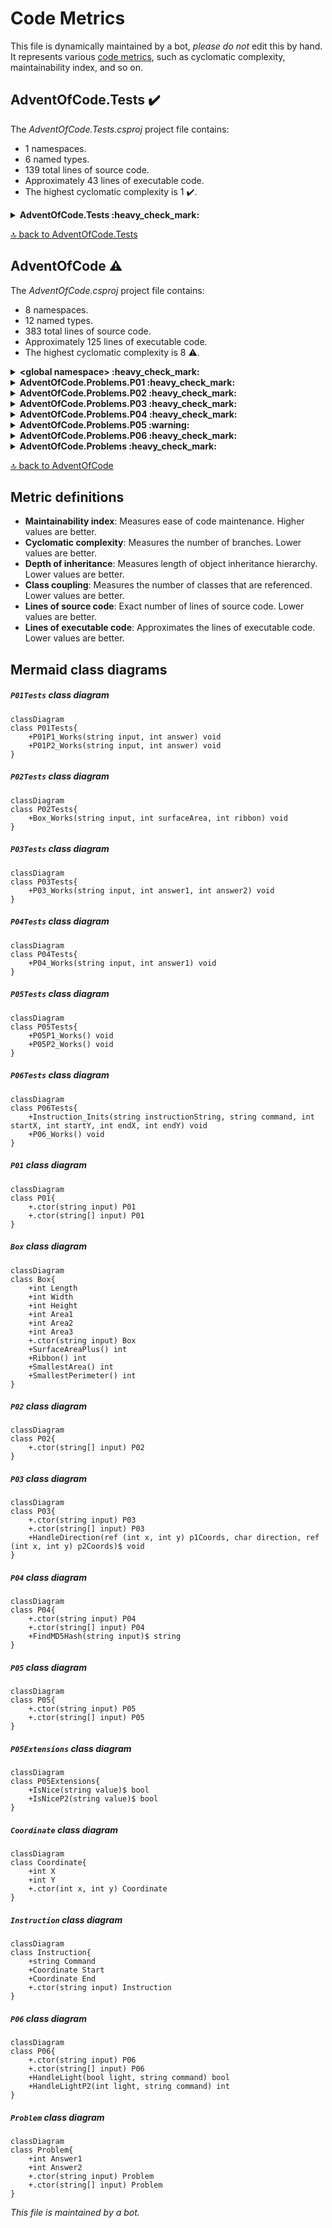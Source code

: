 <!-- markdownlint-capture -->
<!-- markdownlint-disable -->

# Code Metrics

This file is dynamically maintained by a bot, *please do not* edit this by hand. It represents various [code metrics](https://aka.ms/dotnet/code-metrics), such as cyclomatic complexity, maintainability index, and so on.

<div id='adventofcode-tests'></div>

## AdventOfCode.Tests :heavy_check_mark:

The *AdventOfCode.Tests.csproj* project file contains:

- 1 namespaces.
- 6 named types.
- 139 total lines of source code.
- Approximately 43 lines of executable code.
- The highest cyclomatic complexity is 1 :heavy_check_mark:.

<details>
<summary>
  <strong id="adventofcode-tests">
    AdventOfCode.Tests :heavy_check_mark:
  </strong>
</summary>
<br>

The `AdventOfCode.Tests` namespace contains 6 named types.

- 6 named types.
- 139 total lines of source code.
- Approximately 43 lines of executable code.
- The highest cyclomatic complexity is 1 :heavy_check_mark:.

<details>
<summary>
  <strong id="p01tests">
    P01Tests :heavy_check_mark:
  </strong>
</summary>
<br>

- The `P01Tests` contains 2 members.
- 25 total lines of source code.
- Approximately 13 lines of executable code.
- The highest cyclomatic complexity is 1 :heavy_check_mark:.

| Member kind | Line number | Maintainability index | Cyclomatic complexity | Depth of inheritance | Class coupling | Lines of source / executable code |
| :-: | :-: | :-: | :-: | :-: | :-: | :-: |
| Method | <a href='https://github.com/dfar-io/aoc-2015/blob/main/AdventOfCode.Tests/P01Tests.cs#L19' title='void P01Tests.P01P1_Works(string input, int answer)'>19</a> | 64 | 1 :heavy_check_mark: | 0 | 4 | 14 / 10 |
| Method | <a href='https://github.com/dfar-io/aoc-2015/blob/main/AdventOfCode.Tests/P01Tests.cs#L27' title='void P01Tests.P01P2_Works(string input, int answer)'>27</a> | 81 | 1 :heavy_check_mark: | 0 | 4 | 7 / 3 |

<a href="#P01Tests-class-diagram">:link: to `P01Tests` class diagram</a>

<a href="#adventofcode-tests">:top: back to AdventOfCode.Tests</a>

</details>

<details>
<summary>
  <strong id="p02tests">
    P02Tests :heavy_check_mark:
  </strong>
</summary>
<br>

- The `P02Tests` contains 1 members.
- 12 total lines of source code.
- Approximately 5 lines of executable code.
- The highest cyclomatic complexity is 1 :heavy_check_mark:.

| Member kind | Line number | Maintainability index | Cyclomatic complexity | Depth of inheritance | Class coupling | Lines of source / executable code |
| :-: | :-: | :-: | :-: | :-: | :-: | :-: |
| Method | <a href='https://github.com/dfar-io/aoc-2015/blob/main/AdventOfCode.Tests/P02Tests.cs#L12' title='void P02Tests.Box_Works(string input, int surfaceArea, int ribbon)'>12</a> | 73 | 1 :heavy_check_mark: | 0 | 4 | 9 / 5 |

<a href="#P02Tests-class-diagram">:link: to `P02Tests` class diagram</a>

<a href="#adventofcode-tests">:top: back to AdventOfCode.Tests</a>

</details>

<details>
<summary>
  <strong id="p03tests">
    P03Tests :heavy_check_mark:
  </strong>
</summary>
<br>

- The `P03Tests` contains 1 members.
- 14 total lines of source code.
- Approximately 7 lines of executable code.
- The highest cyclomatic complexity is 1 :heavy_check_mark:.

| Member kind | Line number | Maintainability index | Cyclomatic complexity | Depth of inheritance | Class coupling | Lines of source / executable code |
| :-: | :-: | :-: | :-: | :-: | :-: | :-: |
| Method | <a href='https://github.com/dfar-io/aoc-2015/blob/main/AdventOfCode.Tests/P03Tests.cs#L14' title='void P03Tests.P03_Works(string input, int answer1, int answer2)'>14</a> | 69 | 1 :heavy_check_mark: | 0 | 4 | 11 / 7 |

<a href="#P03Tests-class-diagram">:link: to `P03Tests` class diagram</a>

<a href="#adventofcode-tests">:top: back to AdventOfCode.Tests</a>

</details>

<details>
<summary>
  <strong id="p04tests">
    P04Tests :heavy_check_mark:
  </strong>
</summary>
<br>

- The `P04Tests` contains 1 members.
- 11 total lines of source code.
- Approximately 4 lines of executable code.
- The highest cyclomatic complexity is 1 :heavy_check_mark:.

| Member kind | Line number | Maintainability index | Cyclomatic complexity | Depth of inheritance | Class coupling | Lines of source / executable code |
| :-: | :-: | :-: | :-: | :-: | :-: | :-: |
| Method | <a href='https://github.com/dfar-io/aoc-2015/blob/main/AdventOfCode.Tests/P04Tests.cs#L12' title='void P04Tests.P04_Works(string input, int answer1)'>12</a> | 77 | 1 :heavy_check_mark: | 0 | 4 | 8 / 4 |

<a href="#P04Tests-class-diagram">:link: to `P04Tests` class diagram</a>

<a href="#adventofcode-tests">:top: back to AdventOfCode.Tests</a>

</details>

<details>
<summary>
  <strong id="p05tests">
    P05Tests :heavy_check_mark:
  </strong>
</summary>
<br>

- The `P05Tests` contains 2 members.
- 31 total lines of source code.
- Approximately 6 lines of executable code.
- The highest cyclomatic complexity is 1 :heavy_check_mark:.

| Member kind | Line number | Maintainability index | Cyclomatic complexity | Depth of inheritance | Class coupling | Lines of source / executable code |
| :-: | :-: | :-: | :-: | :-: | :-: | :-: |
| Method | <a href='https://github.com/dfar-io/aoc-2015/blob/main/AdventOfCode.Tests/P05Tests.cs#L10' title='void P05Tests.P05P1_Works()'>10</a> | 78 | 1 :heavy_check_mark: | 0 | 3 | 14 / 3 |
| Method | <a href='https://github.com/dfar-io/aoc-2015/blob/main/AdventOfCode.Tests/P05Tests.cs#L25' title='void P05Tests.P05P2_Works()'>25</a> | 79 | 1 :heavy_check_mark: | 0 | 3 | 13 / 3 |

<a href="#P05Tests-class-diagram">:link: to `P05Tests` class diagram</a>

<a href="#adventofcode-tests">:top: back to AdventOfCode.Tests</a>

</details>

<details>
<summary>
  <strong id="p06tests">
    P06Tests :heavy_check_mark:
  </strong>
</summary>
<br>

- The `P06Tests` contains 2 members.
- 34 total lines of source code.
- Approximately 8 lines of executable code.
- The highest cyclomatic complexity is 1 :heavy_check_mark:.

| Member kind | Line number | Maintainability index | Cyclomatic complexity | Depth of inheritance | Class coupling | Lines of source / executable code |
| :-: | :-: | :-: | :-: | :-: | :-: | :-: |
| Method | <a href='https://github.com/dfar-io/aoc-2015/blob/main/AdventOfCode.Tests/P06Tests.cs#L13' title='void P06Tests.Instruction_Inits(string instructionString, string command, int startX, int startY, int endX, int endY)'>13</a> | 72 | 1 :heavy_check_mark: | 0 | 5 | 18 / 5 |
| Method | <a href='https://github.com/dfar-io/aoc-2015/blob/main/AdventOfCode.Tests/P06Tests.cs#L29' title='void P06Tests.P06_Works()'>29</a> | 79 | 1 :heavy_check_mark: | 0 | 3 | 12 / 3 |

<a href="#P06Tests-class-diagram">:link: to `P06Tests` class diagram</a>

<a href="#adventofcode-tests">:top: back to AdventOfCode.Tests</a>

</details>

</details>

<a href="#adventofcode-tests">:top: back to AdventOfCode.Tests</a>

<div id='adventofcode'></div>

## AdventOfCode :warning:

The *AdventOfCode.csproj* project file contains:

- 8 namespaces.
- 12 named types.
- 383 total lines of source code.
- Approximately 125 lines of executable code.
- The highest cyclomatic complexity is 8 :warning:.

<details>
<summary>
  <strong id="global+namespace">
    &lt;global namespace&gt; :heavy_check_mark:
  </strong>
</summary>
<br>

The `<global namespace>` namespace contains 1 named types.

- 1 named types.
- 13 total lines of source code.
- Approximately 12 lines of executable code.
- The highest cyclomatic complexity is 3 :heavy_check_mark:.

<details>
<summary>
  <strong id="program$">
    &lt;Program&gt;$ :heavy_check_mark:
  </strong>
</summary>
<br>

- The `<Program>$` contains 1 members.
- 13 total lines of source code.
- Approximately 12 lines of executable code.
- The highest cyclomatic complexity is 3 :heavy_check_mark:.

| Member kind | Line number | Maintainability index | Cyclomatic complexity | Depth of inheritance | Class coupling | Lines of source / executable code |
| :-: | :-: | :-: | :-: | :-: | :-: | :-: |
| Method | <a href='https://github.com/dfar-io/aoc-2015/blob/main/AdventOfCode/Program.cs#L1' title='<top-level-statements-entry-point>'>1</a> | 68 | 3 :heavy_check_mark: | 0 | 5 | 13 / 6 |

<a href="#global+namespace">:top: back to &lt;global namespace&gt;</a>

</details>

</details>

<details>
<summary>
  <strong id="adventofcode-problems-p01">
    AdventOfCode.Problems.P01 :heavy_check_mark:
  </strong>
</summary>
<br>

The `AdventOfCode.Problems.P01` namespace contains 1 named types.

- 1 named types.
- 23 total lines of source code.
- Approximately 9 lines of executable code.
- The highest cyclomatic complexity is 4 :heavy_check_mark:.

<details>
<summary>
  <strong id="p01">
    P01 :heavy_check_mark:
  </strong>
</summary>
<br>

- The `P01` contains 2 members.
- 20 total lines of source code.
- Approximately 9 lines of executable code.
- The highest cyclomatic complexity is 4 :heavy_check_mark:.

| Member kind | Line number | Maintainability index | Cyclomatic complexity | Depth of inheritance | Class coupling | Lines of source / executable code |
| :-: | :-: | :-: | :-: | :-: | :-: | :-: |
| Method | <a href='https://github.com/dfar-io/aoc-2015/blob/main/AdventOfCode/Problems/P01/P01.cs#L7' title='P01.P01(string input)'>7</a> | 100 | 1 :heavy_check_mark: | 0 | 0 | 1 / 0 |
| Method | <a href='https://github.com/dfar-io/aoc-2015/blob/main/AdventOfCode/Problems/P01/P01.cs#L9' title='P01.P01(string[] input)'>9</a> | 62 | 4 :heavy_check_mark: | 0 | 2 | 15 / 9 |

<a href="#P01-class-diagram">:link: to `P01` class diagram</a>

<a href="#adventofcode-problems-p01">:top: back to AdventOfCode.Problems.P01</a>

</details>

</details>

<details>
<summary>
  <strong id="adventofcode-problems-p02">
    AdventOfCode.Problems.P02 :heavy_check_mark:
  </strong>
</summary>
<br>

The `AdventOfCode.Problems.P02` namespace contains 2 named types.

- 2 named types.
- 65 total lines of source code.
- Approximately 22 lines of executable code.
- The highest cyclomatic complexity is 2 :heavy_check_mark:.

<details>
<summary>
  <strong id="box">
    Box :heavy_check_mark:
  </strong>
</summary>
<br>

- The `Box` contains 11 members.
- 51 total lines of source code.
- Approximately 18 lines of executable code.
- The highest cyclomatic complexity is 2 :heavy_check_mark:.

| Member kind | Line number | Maintainability index | Cyclomatic complexity | Depth of inheritance | Class coupling | Lines of source / executable code |
| :-: | :-: | :-: | :-: | :-: | :-: | :-: |
| Method | <a href='https://github.com/dfar-io/aoc-2015/blob/main/AdventOfCode/Problems/P02/Box.cs#L13' title='Box.Box(string input)'>13</a> | 74 | 1 :heavy_check_mark: | 0 | 1 | 8 / 4 |
| Property | <a href='https://github.com/dfar-io/aoc-2015/blob/main/AdventOfCode/Problems/P02/Box.cs#L9' title='int Box.Area1'>9</a> | 94 | 2 :heavy_check_mark: | 0 | 1 | 1 / 2 |
| Property | <a href='https://github.com/dfar-io/aoc-2015/blob/main/AdventOfCode/Problems/P02/Box.cs#L10' title='int Box.Area2'>10</a> | 94 | 2 :heavy_check_mark: | 0 | 1 | 1 / 2 |
| Property | <a href='https://github.com/dfar-io/aoc-2015/blob/main/AdventOfCode/Problems/P02/Box.cs#L11' title='int Box.Area3'>11</a> | 94 | 2 :heavy_check_mark: | 0 | 1 | 1 / 2 |
| Property | <a href='https://github.com/dfar-io/aoc-2015/blob/main/AdventOfCode/Problems/P02/Box.cs#L7' title='int Box.Height'>7</a> | 100 | 2 :heavy_check_mark: | 0 | 0 | 1 / 0 |
| Property | <a href='https://github.com/dfar-io/aoc-2015/blob/main/AdventOfCode/Problems/P02/Box.cs#L5' title='int Box.Length'>5</a> | 100 | 2 :heavy_check_mark: | 0 | 0 | 1 / 0 |
| Method | <a href='https://github.com/dfar-io/aoc-2015/blob/main/AdventOfCode/Problems/P02/Box.cs#L30' title='int Box.Ribbon()'>30</a> | 82 | 1 :heavy_check_mark: | 0 | 1 | 5 / 2 |
| Method | <a href='https://github.com/dfar-io/aoc-2015/blob/main/AdventOfCode/Problems/P02/Box.cs#L38' title='int Box.SmallestArea()'>38</a> | 93 | 1 :heavy_check_mark: | 0 | 1 | 7 / 1 |
| Method | <a href='https://github.com/dfar-io/aoc-2015/blob/main/AdventOfCode/Problems/P02/Box.cs#L46' title='int Box.SmallestPerimeter()'>46</a> | 73 | 1 :heavy_check_mark: | 0 | 1 | 7 / 4 |
| Method | <a href='https://github.com/dfar-io/aoc-2015/blob/main/AdventOfCode/Problems/P02/Box.cs#L22' title='int Box.SurfaceAreaPlus()'>22</a> | 88 | 1 :heavy_check_mark: | 0 | 1 | 7 / 1 |
| Property | <a href='https://github.com/dfar-io/aoc-2015/blob/main/AdventOfCode/Problems/P02/Box.cs#L6' title='int Box.Width'>6</a> | 100 | 2 :heavy_check_mark: | 0 | 0 | 1 / 0 |

<a href="#Box-class-diagram">:link: to `Box` class diagram</a>

<a href="#adventofcode-problems-p02">:top: back to AdventOfCode.Problems.P02</a>

</details>

<details>
<summary>
  <strong id="p02">
    P02 :heavy_check_mark:
  </strong>
</summary>
<br>

- The `P02` contains 1 members.
- 12 total lines of source code.
- Approximately 4 lines of executable code.
- The highest cyclomatic complexity is 2 :heavy_check_mark:.

| Member kind | Line number | Maintainability index | Cyclomatic complexity | Depth of inheritance | Class coupling | Lines of source / executable code |
| :-: | :-: | :-: | :-: | :-: | :-: | :-: |
| Method | <a href='https://github.com/dfar-io/aoc-2015/blob/main/AdventOfCode/Problems/P02/P02.cs#L5' title='P02.P02(string[] input)'>5</a> | 74 | 2 :heavy_check_mark: | 0 | 3 | 9 / 4 |

<a href="#P02-class-diagram">:link: to `P02` class diagram</a>

<a href="#adventofcode-problems-p02">:top: back to AdventOfCode.Problems.P02</a>

</details>

</details>

<details>
<summary>
  <strong id="adventofcode-problems-p03">
    AdventOfCode.Problems.P03 :heavy_check_mark:
  </strong>
</summary>
<br>

The `AdventOfCode.Problems.P03` namespace contains 1 named types.

- 1 named types.
- 66 total lines of source code.
- Approximately 23 lines of executable code.
- The highest cyclomatic complexity is 5 :heavy_check_mark:.

<details>
<summary>
  <strong id="p03">
    P03 :heavy_check_mark:
  </strong>
</summary>
<br>

- The `P03` contains 3 members.
- 65 total lines of source code.
- Approximately 23 lines of executable code.
- The highest cyclomatic complexity is 5 :heavy_check_mark:.

| Member kind | Line number | Maintainability index | Cyclomatic complexity | Depth of inheritance | Class coupling | Lines of source / executable code |
| :-: | :-: | :-: | :-: | :-: | :-: | :-: |
| Method | <a href='https://github.com/dfar-io/aoc-2015/blob/main/AdventOfCode/Problems/P03/P03.cs#L5' title='P03.P03(string input)'>5</a> | 100 | 1 :heavy_check_mark: | 0 | 0 | 1 / 0 |
| Method | <a href='https://github.com/dfar-io/aoc-2015/blob/main/AdventOfCode/Problems/P03/P03.cs#L7' title='P03.P03(string[] input)'>7</a> | 53 | 4 :heavy_check_mark: | 0 | 4 | 37 / 22 |
| Method | <a href='https://github.com/dfar-io/aoc-2015/blob/main/AdventOfCode/Problems/P03/P03.cs#L45' title='void P03.HandleDirection(ref (int x, int y) p1Coords, char direction, ref (int x, int y) p2Coords)'>45</a> | 85 | 5 :heavy_check_mark: | 0 | 2 | 22 / 1 |

<a href="#P03-class-diagram">:link: to `P03` class diagram</a>

<a href="#adventofcode-problems-p03">:top: back to AdventOfCode.Problems.P03</a>

</details>

</details>

<details>
<summary>
  <strong id="adventofcode-problems-p04">
    AdventOfCode.Problems.P04 :heavy_check_mark:
  </strong>
</summary>
<br>

The `AdventOfCode.Problems.P04` namespace contains 1 named types.

- 1 named types.
- 43 total lines of source code.
- Approximately 15 lines of executable code.
- The highest cyclomatic complexity is 6 :heavy_check_mark:.

<details>
<summary>
  <strong id="p04">
    P04 :heavy_check_mark:
  </strong>
</summary>
<br>

- The `P04` contains 3 members.
- 41 total lines of source code.
- Approximately 15 lines of executable code.
- The highest cyclomatic complexity is 6 :heavy_check_mark:.

| Member kind | Line number | Maintainability index | Cyclomatic complexity | Depth of inheritance | Class coupling | Lines of source / executable code |
| :-: | :-: | :-: | :-: | :-: | :-: | :-: |
| Method | <a href='https://github.com/dfar-io/aoc-2015/blob/main/AdventOfCode/Problems/P04/P04.cs#L7' title='P04.P04(string input)'>7</a> | 100 | 1 :heavy_check_mark: | 0 | 0 | 1 / 0 |
| Method | <a href='https://github.com/dfar-io/aoc-2015/blob/main/AdventOfCode/Problems/P04/P04.cs#L9' title='P04.P04(string[] input)'>9</a> | 64 | 6 :heavy_check_mark: | 0 | 2 | 18 / 8 |
| Method | <a href='https://github.com/dfar-io/aoc-2015/blob/main/AdventOfCode/Problems/P04/P04.cs#L28' title='string P04.FindMD5Hash(string input)'>28</a> | 68 | 2 :heavy_check_mark: | 0 | 3 | 17 / 7 |

<a href="#P04-class-diagram">:link: to `P04` class diagram</a>

<a href="#adventofcode-problems-p04">:top: back to AdventOfCode.Problems.P04</a>

</details>

</details>

<details>
<summary>
  <strong id="adventofcode-problems-p05">
    AdventOfCode.Problems.P05 :warning:
  </strong>
</summary>
<br>

The `AdventOfCode.Problems.P05` namespace contains 2 named types.

- 2 named types.
- 60 total lines of source code.
- Approximately 21 lines of executable code.
- The highest cyclomatic complexity is 8 :warning:.

<details>
<summary>
  <strong id="p05">
    P05 :heavy_check_mark:
  </strong>
</summary>
<br>

- The `P05` contains 2 members.
- 10 total lines of source code.
- Approximately 4 lines of executable code.
- The highest cyclomatic complexity is 1 :heavy_check_mark:.

| Member kind | Line number | Maintainability index | Cyclomatic complexity | Depth of inheritance | Class coupling | Lines of source / executable code |
| :-: | :-: | :-: | :-: | :-: | :-: | :-: |
| Method | <a href='https://github.com/dfar-io/aoc-2015/blob/main/AdventOfCode/Problems/P05/P05.cs#L7' title='P05.P05(string input)'>7</a> | 100 | 1 :heavy_check_mark: | 0 | 0 | 1 / 0 |
| Method | <a href='https://github.com/dfar-io/aoc-2015/blob/main/AdventOfCode/Problems/P05/P05.cs#L9' title='P05.P05(string[] input)'>9</a> | 77 | 1 :heavy_check_mark: | 0 | 2 | 5 / 4 |

<a href="#P05-class-diagram">:link: to `P05` class diagram</a>

<a href="#adventofcode-problems-p05">:top: back to AdventOfCode.Problems.P05</a>

</details>

<details>
<summary>
  <strong id="p05extensions">
    P05Extensions :warning:
  </strong>
</summary>
<br>

- The `P05Extensions` contains 2 members.
- 46 total lines of source code.
- Approximately 17 lines of executable code.
- The highest cyclomatic complexity is 8 :warning:.

| Member kind | Line number | Maintainability index | Cyclomatic complexity | Depth of inheritance | Class coupling | Lines of source / executable code |
| :-: | :-: | :-: | :-: | :-: | :-: | :-: |
| Method | <a href='https://github.com/dfar-io/aoc-2015/blob/main/AdventOfCode/Problems/P05/P05Extensions.cs#L7' title='bool P05Extensions.IsNice(string value)'>7</a> | 67 | 6 :heavy_check_mark: | 0 | 1 | 14 / 6 |
| Method | <a href='https://github.com/dfar-io/aoc-2015/blob/main/AdventOfCode/Problems/P05/P05Extensions.cs#L22' title='bool P05Extensions.IsNiceP2(string value)'>22</a> | 58 | 8 :warning: | 0 | 1 | 28 / 11 |

<a href="#P05Extensions-class-diagram">:link: to `P05Extensions` class diagram</a>

<a href="#adventofcode-problems-p05">:top: back to AdventOfCode.Problems.P05</a>

</details>

</details>

<details>
<summary>
  <strong id="adventofcode-problems-p06">
    AdventOfCode.Problems.P06 :heavy_check_mark:
  </strong>
</summary>
<br>

The `AdventOfCode.Problems.P06` namespace contains 3 named types.

- 3 named types.
- 103 total lines of source code.
- Approximately 23 lines of executable code.
- The highest cyclomatic complexity is 6 :heavy_check_mark:.

<details>
<summary>
  <strong id="coordinate">
    Coordinate :heavy_check_mark:
  </strong>
</summary>
<br>

- The `Coordinate` contains 3 members.
- 11 total lines of source code.
- Approximately 2 lines of executable code.
- The highest cyclomatic complexity is 2 :heavy_check_mark:.

| Member kind | Line number | Maintainability index | Cyclomatic complexity | Depth of inheritance | Class coupling | Lines of source / executable code |
| :-: | :-: | :-: | :-: | :-: | :-: | :-: |
| Method | <a href='https://github.com/dfar-io/aoc-2015/blob/main/AdventOfCode/Problems/P06/Coordinate.cs#L10' title='Coordinate.Coordinate(int x, int y)'>10</a> | 85 | 1 :heavy_check_mark: | 0 | 0 | 5 / 2 |
| Property | <a href='https://github.com/dfar-io/aoc-2015/blob/main/AdventOfCode/Problems/P06/Coordinate.cs#L7' title='int Coordinate.X'>7</a> | 100 | 2 :heavy_check_mark: | 0 | 0 | 1 / 0 |
| Property | <a href='https://github.com/dfar-io/aoc-2015/blob/main/AdventOfCode/Problems/P06/Coordinate.cs#L8' title='int Coordinate.Y'>8</a> | 100 | 2 :heavy_check_mark: | 0 | 0 | 1 / 0 |

<a href="#Coordinate-class-diagram">:link: to `Coordinate` class diagram</a>

<a href="#adventofcode-problems-p06">:top: back to AdventOfCode.Problems.P06</a>

</details>

<details>
<summary>
  <strong id="instruction">
    Instruction :heavy_check_mark:
  </strong>
</summary>
<br>

- The `Instruction` contains 4 members.
- 24 total lines of source code.
- Approximately 7 lines of executable code.
- The highest cyclomatic complexity is 2 :heavy_check_mark:.

| Member kind | Line number | Maintainability index | Cyclomatic complexity | Depth of inheritance | Class coupling | Lines of source / executable code |
| :-: | :-: | :-: | :-: | :-: | :-: | :-: |
| Method | <a href='https://github.com/dfar-io/aoc-2015/blob/main/AdventOfCode/Problems/P06/Instruction.cs#L11' title='Instruction.Instruction(string input)'>11</a> | 65 | 2 :heavy_check_mark: | 0 | 2 | 17 / 7 |
| Property | <a href='https://github.com/dfar-io/aoc-2015/blob/main/AdventOfCode/Problems/P06/Instruction.cs#L7' title='string Instruction.Command'>7</a> | 100 | 2 :heavy_check_mark: | 0 | 0 | 1 / 0 |
| Property | <a href='https://github.com/dfar-io/aoc-2015/blob/main/AdventOfCode/Problems/P06/Instruction.cs#L9' title='Coordinate Instruction.End'>9</a> | 100 | 2 :heavy_check_mark: | 0 | 1 | 1 / 0 |
| Property | <a href='https://github.com/dfar-io/aoc-2015/blob/main/AdventOfCode/Problems/P06/Instruction.cs#L8' title='Coordinate Instruction.Start'>8</a> | 100 | 2 :heavy_check_mark: | 0 | 1 | 1 / 0 |

<a href="#Instruction-class-diagram">:link: to `Instruction` class diagram</a>

<a href="#adventofcode-problems-p06">:top: back to AdventOfCode.Problems.P06</a>

</details>

<details>
<summary>
  <strong id="p06">
    P06 :heavy_check_mark:
  </strong>
</summary>
<br>

- The `P06` contains 4 members.
- 62 total lines of source code.
- Approximately 14 lines of executable code.
- The highest cyclomatic complexity is 6 :heavy_check_mark:.

| Member kind | Line number | Maintainability index | Cyclomatic complexity | Depth of inheritance | Class coupling | Lines of source / executable code |
| :-: | :-: | :-: | :-: | :-: | :-: | :-: |
| Method | <a href='https://github.com/dfar-io/aoc-2015/blob/main/AdventOfCode/Problems/P06/P06.cs#L7' title='P06.P06(string input)'>7</a> | 100 | 1 :heavy_check_mark: | 0 | 0 | 1 / 0 |
| Method | <a href='https://github.com/dfar-io/aoc-2015/blob/main/AdventOfCode/Problems/P06/P06.cs#L9' title='P06.P06(string[] input)'>9</a> | 58 | 4 :heavy_check_mark: | 0 | 4 | 27 / 12 |
| Method | <a href='https://github.com/dfar-io/aoc-2015/blob/main/AdventOfCode/Problems/P06/P06.cs#L37' title='bool P06.HandleLight(bool light, string command)'>37</a> | 87 | 5 :heavy_check_mark: | 0 | 3 | 14 / 1 |
| Method | <a href='https://github.com/dfar-io/aoc-2015/blob/main/AdventOfCode/Problems/P06/P06.cs#L52' title='int P06.HandleLightP2(int light, string command)'>52</a> | 85 | 6 :heavy_check_mark: | 0 | 3 | 14 / 1 |

<a href="#P06-class-diagram">:link: to `P06` class diagram</a>

<a href="#adventofcode-problems-p06">:top: back to AdventOfCode.Problems.P06</a>

</details>

</details>

<details>
<summary>
  <strong id="adventofcode-problems">
    AdventOfCode.Problems :heavy_check_mark:
  </strong>
</summary>
<br>

The `AdventOfCode.Problems` namespace contains 1 named types.

- 1 named types.
- 10 total lines of source code.
- Approximately 0 lines of executable code.
- The highest cyclomatic complexity is 2 :heavy_check_mark:.

<details>
<summary>
  <strong id="problem">
    Problem :heavy_check_mark:
  </strong>
</summary>
<br>

- The `Problem` contains 4 members.
- 9 total lines of source code.
- Approximately 0 lines of executable code.
- The highest cyclomatic complexity is 2 :heavy_check_mark:.

| Member kind | Line number | Maintainability index | Cyclomatic complexity | Depth of inheritance | Class coupling | Lines of source / executable code |
| :-: | :-: | :-: | :-: | :-: | :-: | :-: |
| Method | <a href='https://github.com/dfar-io/aoc-2015/blob/main/AdventOfCode/Problems/Problem.cs#L8' title='Problem.Problem(string input)'>8</a> | 100 | 1 :heavy_check_mark: | 0 | 0 | 1 / 0 |
| Method | <a href='https://github.com/dfar-io/aoc-2015/blob/main/AdventOfCode/Problems/Problem.cs#L10' title='Problem.Problem(string[] input)'>10</a> | 100 | 1 :heavy_check_mark: | 0 | 0 | 1 / 0 |
| Property | <a href='https://github.com/dfar-io/aoc-2015/blob/main/AdventOfCode/Problems/Problem.cs#L5' title='int Problem.Answer1'>5</a> | 100 | 2 :heavy_check_mark: | 0 | 0 | 1 / 0 |
| Property | <a href='https://github.com/dfar-io/aoc-2015/blob/main/AdventOfCode/Problems/Problem.cs#L6' title='int Problem.Answer2'>6</a> | 100 | 2 :heavy_check_mark: | 0 | 0 | 1 / 0 |

<a href="#Problem-class-diagram">:link: to `Problem` class diagram</a>

<a href="#adventofcode-problems">:top: back to AdventOfCode.Problems</a>

</details>

</details>

<a href="#adventofcode">:top: back to AdventOfCode</a>

## Metric definitions

  - **Maintainability index**: Measures ease of code maintenance. Higher values are better.
  - **Cyclomatic complexity**: Measures the number of branches. Lower values are better.
  - **Depth of inheritance**: Measures length of object inheritance hierarchy. Lower values are better.
  - **Class coupling**: Measures the number of classes that are referenced. Lower values are better.
  - **Lines of source code**: Exact number of lines of source code. Lower values are better.
  - **Lines of executable code**: Approximates the lines of executable code. Lower values are better.

## Mermaid class diagrams

<div id="P01Tests-class-diagram"></div>

##### `P01Tests` class diagram

```mermaid
classDiagram
class P01Tests{
    +P01P1_Works(string input, int answer) void
    +P01P2_Works(string input, int answer) void
}

```

<div id="P02Tests-class-diagram"></div>

##### `P02Tests` class diagram

```mermaid
classDiagram
class P02Tests{
    +Box_Works(string input, int surfaceArea, int ribbon) void
}

```

<div id="P03Tests-class-diagram"></div>

##### `P03Tests` class diagram

```mermaid
classDiagram
class P03Tests{
    +P03_Works(string input, int answer1, int answer2) void
}

```

<div id="P04Tests-class-diagram"></div>

##### `P04Tests` class diagram

```mermaid
classDiagram
class P04Tests{
    +P04_Works(string input, int answer1) void
}

```

<div id="P05Tests-class-diagram"></div>

##### `P05Tests` class diagram

```mermaid
classDiagram
class P05Tests{
    +P05P1_Works() void
    +P05P2_Works() void
}

```

<div id="P06Tests-class-diagram"></div>

##### `P06Tests` class diagram

```mermaid
classDiagram
class P06Tests{
    +Instruction_Inits(string instructionString, string command, int startX, int startY, int endX, int endY) void
    +P06_Works() void
}

```

<div id="P01-class-diagram"></div>

##### `P01` class diagram

```mermaid
classDiagram
class P01{
    +.ctor(string input) P01
    +.ctor(string[] input) P01
}

```

<div id="Box-class-diagram"></div>

##### `Box` class diagram

```mermaid
classDiagram
class Box{
    +int Length
    +int Width
    +int Height
    +int Area1
    +int Area2
    +int Area3
    +.ctor(string input) Box
    +SurfaceAreaPlus() int
    +Ribbon() int
    +SmallestArea() int
    +SmallestPerimeter() int
}

```

<div id="P02-class-diagram"></div>

##### `P02` class diagram

```mermaid
classDiagram
class P02{
    +.ctor(string[] input) P02
}

```

<div id="P03-class-diagram"></div>

##### `P03` class diagram

```mermaid
classDiagram
class P03{
    +.ctor(string input) P03
    +.ctor(string[] input) P03
    +HandleDirection(ref (int x, int y) p1Coords, char direction, ref (int x, int y) p2Coords)$ void
}

```

<div id="P04-class-diagram"></div>

##### `P04` class diagram

```mermaid
classDiagram
class P04{
    +.ctor(string input) P04
    +.ctor(string[] input) P04
    +FindMD5Hash(string input)$ string
}

```

<div id="P05-class-diagram"></div>

##### `P05` class diagram

```mermaid
classDiagram
class P05{
    +.ctor(string input) P05
    +.ctor(string[] input) P05
}

```

<div id="P05Extensions-class-diagram"></div>

##### `P05Extensions` class diagram

```mermaid
classDiagram
class P05Extensions{
    +IsNice(string value)$ bool
    +IsNiceP2(string value)$ bool
}

```

<div id="Coordinate-class-diagram"></div>

##### `Coordinate` class diagram

```mermaid
classDiagram
class Coordinate{
    +int X
    +int Y
    +.ctor(int x, int y) Coordinate
}

```

<div id="Instruction-class-diagram"></div>

##### `Instruction` class diagram

```mermaid
classDiagram
class Instruction{
    +string Command
    +Coordinate Start
    +Coordinate End
    +.ctor(string input) Instruction
}

```

<div id="P06-class-diagram"></div>

##### `P06` class diagram

```mermaid
classDiagram
class P06{
    +.ctor(string input) P06
    +.ctor(string[] input) P06
    +HandleLight(bool light, string command) bool
    +HandleLightP2(int light, string command) int
}

```

<div id="Problem-class-diagram"></div>

##### `Problem` class diagram

```mermaid
classDiagram
class Problem{
    +int Answer1
    +int Answer2
    +.ctor(string input) Problem
    +.ctor(string[] input) Problem
}

```

*This file is maintained by a bot.*

<!-- markdownlint-restore -->
